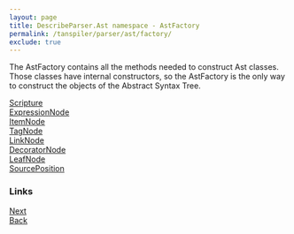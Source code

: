 ```yaml
---
layout: page
title: DescribeParser.Ast namespace - AstFactory
permalink: /tanspiler/parser/ast/factory/
exclude: true
---
```

The AstFactory contains all the methods needed to construct Ast classes. Those classes have internal constructors, so the AstFactory is the only way to construct the objects of the Abstract Syntax Tree.

[Scripture](/tanspiler/parser/ast/factory/scripture/)<br>
[ExpressionNode](/tanspiler/parser/ast/factory/expression/)<br>
[ItemNode](/tanspiler/parser/ast/factory/item/)<br>
[TagNode](/tanspiler/parser/ast/factory/tag/)<br>
[LinkNode](/tanspiler/parser/ast/factory/link/)<br>
[DecoratorNode](/tanspiler/parser/ast/factory/decorator/)<br>
[LeafNode](/tanspiler/parser/ast/factory/leaf/)<br>
[SourcePosition](/tanspiler/parser/ast/factory/position/)<br>

### Links
[Next](/tanspiler/parser/ast/factory/scripture/)<br>
[Back](/tanspiler/parser/ast/)